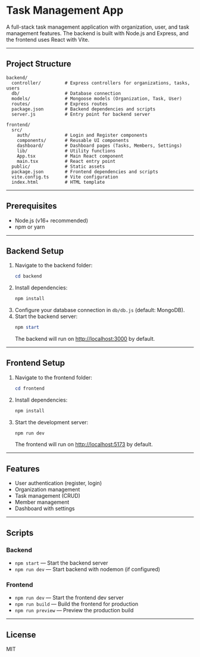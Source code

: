 # Task Management App

A full-stack task management application with organization, user, and task management features. The backend is built with Node.js and Express, and the frontend uses React with Vite.

---

## Project Structure

```
backend/
  controller/         # Express controllers for organizations, tasks, users
  db/                 # Database connection
  models/             # Mongoose models (Organization, Task, User)
  routes/             # Express routes
  package.json        # Backend dependencies and scripts
  server.js           # Entry point for backend server

frontend/
  src/
    auth/             # Login and Register components
    components/       # Reusable UI components
    dashboard/        # Dashboard pages (Tasks, Members, Settings)
    lib/              # Utility functions
    App.tsx           # Main React component
    main.tsx          # React entry point
  public/             # Static assets
  package.json        # Frontend dependencies and scripts
  vite.config.ts      # Vite configuration
  index.html          # HTML template
```

---

## Prerequisites
- Node.js (v16+ recommended)
- npm or yarn

---

## Backend Setup

1. Navigate to the backend folder:
   ```powershell
   cd backend
   ```
2. Install dependencies:
   ```powershell
   npm install
   ```
3. Configure your database connection in `db/db.js` (default: MongoDB).
4. Start the backend server:
   ```powershell
   npm start
   ```
   The backend will run on [http://localhost:3000](http://localhost:3000) by default.

---

## Frontend Setup

1. Navigate to the frontend folder:
   ```powershell
   cd frontend
   ```
2. Install dependencies:
   ```powershell
   npm install
   ```
3. Start the development server:
   ```powershell
   npm run dev
   ```
   The frontend will run on [http://localhost:5173](http://localhost:5173) by default.

---

## Features
- User authentication (register, login)
- Organization management
- Task management (CRUD)
- Member management
- Dashboard with settings

---

## Scripts

### Backend
- `npm start` — Start the backend server
- `npm run dev` — Start backend with nodemon (if configured)

### Frontend
- `npm run dev` — Start the frontend dev server
- `npm run build` — Build the frontend for production
- `npm run preview` — Preview the production build

---

## License
MIT
